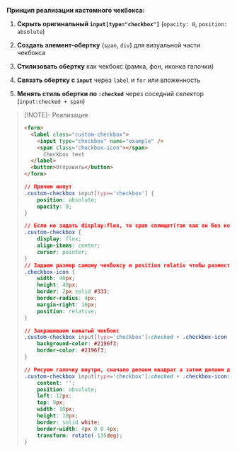 **Принцип реализации кастомного чекбокса:**

1. **Скрыть оригинальный `input[type="checkbox"]`** (`opacity: 0`, `position: absolute`)
    
2. **Создать элемент-обертку** (`span`, `div`) для визуальной части чекбокса
    
3. **Стилизовать обертку** как чекбокс (рамка, фон, иконка галочки)
    
4. **Связать обертку с `input`** через `label` и `for` или вложенность
    
5. **Менять стиль обертки по `:checked`** через соседний селектор (`input:checked + span`)

> [!NOTE]- Реализация
> 
> ```html
> <form>
>   <label class="custom-checkbox">
>     <input type="checkbox" name="example" />
>     <span class="checkbox-icon"></span>
>       Checkbox text
>   </label>
>   <button>Отправить</button>
> </form> 
> 
> 
> ```
> 
> ```css
> // Прячем инпут
> .custom-checkbox input[type='checkbox'] {
>     position: absolute;  
>     opacity: 0;  
> }
> 
> // Если не задать display:flex, то span сплющет(так как он без контента)
> .custom-checkbox {
>     display: flex;  
>     align-items: center;
>     cursor: pointer;
> }
> // Задаем размер самому чекбоксу и position relativ чтобы разместить потом галочку
> .checkbox-icon {
>     width: 40px;
>     height: 40px;
>     border: 2px solid #333;
>     border-radius: 4px;
>     margin-right: 10px;
>     position: relative;
> }
> 
> // Закрашиваем нажатый чекбокс
> .custom-checkbox input[type='checkbox']:checked + .checkbox-icon {
>     background-color: #2196f3;
>     border-color: #2196f3;
> }
> 
> // Рисуем галочку внутри, сначало делаем квадрат а затем делаем двего его стороны без бордера, чтобы получилась галочка
> .custom-checkbox input[type='checkbox']:checked + .checkbox-icon:after {
>     content: '';
>     position: absolute;
>     left: 12px;
>     top: 9px;
>     width: 10px;
>     height: 10px;
>     border: solid white;
>     border-width: 4px 0 0 4px;
>     transform: rotate(-135deg);
> }
> 
> ```